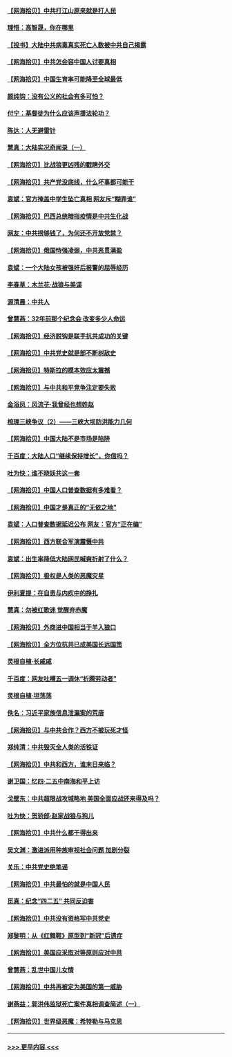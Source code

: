 #### [【网海拾贝】中共打江山原来就是打人民](../pages/nsc993/n12954345.md?t=05181352) 
#### [理悟：高智晟，你在哪里](../pages/nsc993/n12953115.md?t=05181352) 
#### [【投书】大陆中共病毒真实死亡人数被中共自己揭露](../pages/nsc993/n12953050.md?t=05181352) 
#### [【网海拾贝】中共怎会容中国人讨要真相](../pages/nsc993/n12952161.md?t=05181352) 
#### [【网海拾贝】中国生育率可能降至全球最低](../pages/nsc993/n12948793.md?t=05181352) 
#### [颜纯钩：没有公义的社会有多可怕？](../pages/nsc993/n12947626.md?t=05181352) 
#### [付宁：基督徒为什么应该声援法轮功？](../pages/nsc993/n12947233.md?t=05181352) 
#### [陈达：人无避雷针](../pages/nsc993/n12947098.md?t=05181352) 
#### [慧真：大陆实况奇闻录（一）](../pages/nsc993/n12945811.md?t=05181352) 
#### [【网海拾贝】比战狼更凶残的戳瞎外交](../pages/nsc993/n12945717.md?t=05181352) 
#### [【网海拾贝】共产党没底线，什么坏事都可能干](../pages/nsc993/n12942090.md?t=05181352) 
#### [袁斌：官方掩盖中学生坠亡真相 网友斥“糊弄谁”](../pages/nsc993/n12942029.md?t=05181352) 
#### [【网海拾贝】巴西总统暗指疫情是中共生化战](../pages/nsc993/n12938999.md?t=05181352) 
#### [网友：中共捞够钱了，为何还不开放党禁？](../pages/nsc993/n12938952.md?t=05181352) 
#### [【网海拾贝】俄国恃强凌弱，中共恶贯满盈](../pages/nsc993/n12936626.md?t=05181352) 
#### [袁斌：一个大陆女孩被强奸后报警的屈辱经历](../pages/nsc993/n12936547.md?t=05181352) 
#### [李春草：木兰花·战狼与美谍](../pages/nsc993/n12935995.md?t=05181352) 
#### [源清晨：中共人](../pages/nsc993/n12935589.md?t=05181352) 
#### [曾慧燕：32年前那个纪念会 改变多少人命运](../pages/nsc993/n12934233.md?t=05181352) 
#### [【网海拾贝】经济脱钩是联手抗共成功的关键](../pages/nsc993/n12934176.md?t=05181352) 
#### [【网海拾贝】中共党史就是部不断树敌史](../pages/nsc993/n12932844.md?t=05181352) 
#### [【网海拾贝】特斯拉的模本效应太震撼](../pages/nsc993/n12925626.md?t=05181352) 
#### [【网海拾贝】与中共和平竞争注定要失败](../pages/nsc993/n12923326.md?t=05181352) 
#### [金浴凤：风流子‧我曾经也想姓赵](../pages/nsc993/n12920911.md?t=05181352) 
#### [梳理三峡争议（2）——三峡大坝防洪能力几何](../pages/nsc993/n12920173.md?t=05181352) 
#### [【网海拾贝】中国大陆不是市场是陷阱](../pages/nsc993/n12920143.md?t=05181352) 
#### [千百度：大陆人口“继续保持增长”，你信吗？](../pages/nsc993/n12918946.md?t=05181352) 
#### [吐为快：谁不晓妖共这一套](../pages/nsc993/n12918941.md?t=05181352) 
#### [【网海拾贝】中国人口普查数据有多难看？](../pages/nsc993/n12917822.md?t=05181352) 
#### [【网海拾贝】中国才是真正的“无依之地”](../pages/nsc993/n12915845.md?t=05181352) 
#### [袁斌：人口普查数据延迟公布 网友：官方“正在编”](../pages/nsc993/n12915748.md?t=05181352) 
#### [【网海拾贝】西方联合军演震慑中共](../pages/nsc993/n12913466.md?t=05181352) 
#### [袁斌：出生率降低大陆网民喊爽折射了什么？](../pages/nsc993/n12913365.md?t=05181352) 
#### [【网海拾贝】极权是人类的恶魔灾星](../pages/nsc993/n12910697.md?t=05181352) 
#### [伊利夏提：在自责与内疚中的挣扎](../pages/nsc993/n12910493.md?t=05181352) 
#### [慧真：勿被红歌迷 觉醒弃赤魔](../pages/nsc993/n12910485.md?t=05181352) 
#### [【网海拾贝】外商进中国相当于羊入狼口](../pages/nsc993/n12908274.md?t=05181352) 
#### [【网海拾贝】全方位抗共已成美国长远国策](../pages/nsc993/n12906878.md?t=05181352) 
#### [灵根自植‧长戚戚](../pages/nsc993/n12905585.md?t=05181352) 
#### [千百度：网友吐槽五一调休“折腾劳动者”](../pages/nsc993/n12905934.md?t=05181352) 
#### [灵根自植‧坦荡荡](../pages/nsc993/n12905562.md?t=05181352) 
#### [佚名：习近平家族信息泄漏案的荒唐](../pages/nsc993/n12904705.md?t=05181352) 
#### [【网海拾贝】与中共合作？西方不被玩死才怪](../pages/nsc993/n12903873.md?t=05181352) 
#### [郑纯清：中共毁灭全人类的活铁证](../pages/nsc993/n12903785.md?t=05181352) 
#### [【网海拾贝】中共和西方，谁末日来临？](../pages/nsc993/n12903482.md?t=05181352) 
#### [谢卫国：忆四‧二五中南海和平上访](../pages/nsc993/n12902192.md?t=05181352) 
#### [戈壁东：中共超限战攻城略地 美国全面应战还来得及吗？](../pages/nsc993/n12902297.md?t=05181352) 
#### [吐为快：贺骄郎‧赵家战狼与狗儿](../pages/nsc993/n12902280.md?t=05181352) 
#### [【网海拾贝】中共什么都干得出来](../pages/nsc993/n12897500.md?t=05181352) 
#### [吴文渊：激进派用种族审视社会问题 加剧分裂](../pages/nsc993/n12893881.md?t=05181352) 
#### [关乐：中共党史绝笔谣](../pages/nsc993/n12897270.md?t=05181352) 
#### [【网海拾贝】中共最怕的就是中国人民](../pages/nsc993/n12894705.md?t=05181352) 
#### [觅真：纪念“四二五” 共同反迫害](../pages/nsc993/n12894553.md?t=05181352) 
#### [【网海拾贝】中共没有资格写中共党史](../pages/nsc993/n12892231.md?t=05181352) 
#### [郑黎明：从《红舞鞋》原型到“新冠”后遗症](../pages/nsc993/n12890469.md?t=05181352) 
#### [【网海拾贝】美国应采取对等原则应对中共](../pages/nsc993/n12889176.md?t=05181352) 
#### [曾慧燕：乱世中国儿女情](../pages/nsc993/n12887931.md?t=05181352) 
#### [【网海拾贝】中共再被定为美国的第一威胁](../pages/nsc993/n12887580.md?t=05181352) 
#### [谢燕益：郭洪伟监狱死亡案件真相调查简述（一）](../pages/nsc993/n12885648.md?t=05181352) 
#### [【网海拾贝】世界级恶魔：希特勒与马克思](../pages/nsc993/n12884062.md?t=05181352) 

----
#### [ >>> 更早内容 <<< ](../indexes/nsc993-earlier.md)
